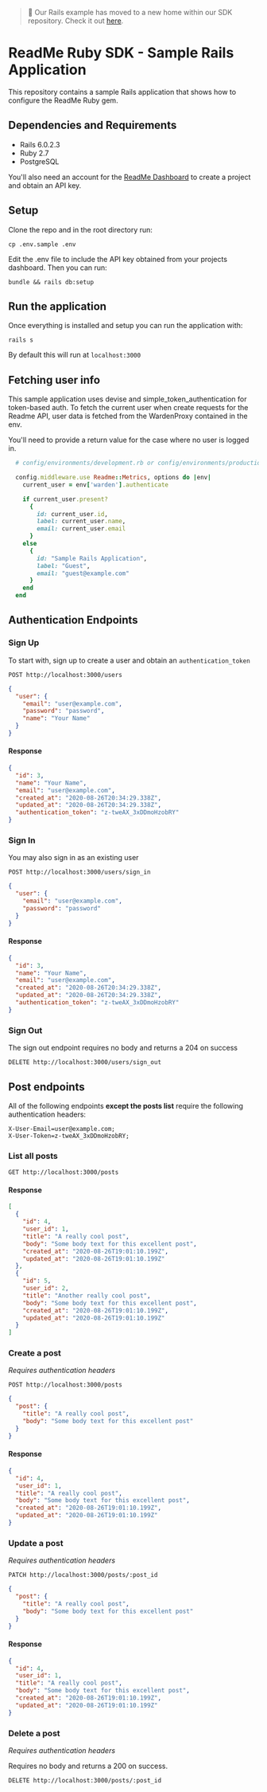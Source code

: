 > 👋 Our Rails example has moved to a new home within our SDK repository. Check it out [here](https://github.com/readmeio/metrics-sdks/tree/main/packages/ruby/examples/metrics-rails).

# ReadMe Ruby SDK - Sample Rails Application

This repository contains a sample Rails application that shows how to configure
the ReadMe Ruby gem.

## Dependencies and Requirements

* Rails 6.0.2.3
* Ruby 2.7
* PostgreSQL

You'll also need an account for the [ReadMe Dashboard](dash.readme.com) to create a project and obtain an
API key.

## Setup

Clone the repo and in the root directory run:

```
cp .env.sample .env
```

Edit the .env file to include the API key obtained from your projects
dashboard. Then you can run:

```
bundle && rails db:setup
```

## Run the application

Once everything is installed and setup you can run the application with:

```
rails s
```

By default this will run at `localhost:3000`

## Fetching user info

This sample application uses devise and simple_token_authentication for
token-based auth. To fetch the current user when create requests for the Readme
API, user data is fetched from the WardenProxy contained in the env.

You'll need to provide a return value for the case where no user is logged in.

```ruby
  # config/environments/development.rb or config/environments/production.rb

  config.middleware.use Readme::Metrics, options do |env|
    current_user = env['warden'].authenticate

    if current_user.present?
      {
        id: current_user.id,
        label: current_user.name,
        email: current_user.email
      }
    else
      {
        id: "Sample Rails Application",
        label: "Guest",
        email: "guest@example.com"
      }
    end
  end
```

## Authentication Endpoints

### Sign Up

To start with, sign up to create a user and obtain an `authentication_token`

`POST http://localhost:3000/users`

```JSON
{
  "user": {
    "email": "user@example.com",
    "password": "password",
    "name": "Your Name"
  }
}
```

#### Response

```JSON
{
  "id": 3,
  "name": "Your Name",
  "email": "user@example.com",
  "created_at": "2020-08-26T20:34:29.338Z",
  "updated_at": "2020-08-26T20:34:29.338Z",
  "authentication_token": "z-tweAX_3xDDmoHzobRY"
}
```

### Sign In

You may also sign in as an existing user

`POST http://localhost:3000/users/sign_in`

```JSON
{
  "user": {
    "email": "user@example.com",
    "password": "password"
  }
}
```

#### Response

```JSON
{
  "id": 3,
  "name": "Your Name",
  "email": "user@example.com",
  "created_at": "2020-08-26T20:34:29.338Z",
  "updated_at": "2020-08-26T20:34:29.338Z",
  "authentication_token": "z-tweAX_3xDDmoHzobRY"
}
```

### Sign Out

The sign out endpoint requires no body and returns a 204 on success

`DELETE http://localhost:3000/users/sign_out`

## Post endpoints

All of the following endpoints **except the posts list** require the following
authentication headers:

```
X-User-Email=user@example.com;
X-User-Token=z-tweAX_3xDDmoHzobRY;
```

### List all posts

`GET http://localhost:3000/posts`

#### Response

```JSON
[
  {
    "id": 4,
    "user_id": 1,
    "title": "A really cool post",
    "body": "Some body text for this excellent post",
    "created_at": "2020-08-26T19:01:10.199Z",
    "updated_at": "2020-08-26T19:01:10.199Z"
  },
  {
    "id": 5,
    "user_id": 2,
    "title": "Another really cool post",
    "body": "Some body text for this excellent post",
    "created_at": "2020-08-26T19:01:10.199Z",
    "updated_at": "2020-08-26T19:01:10.199Z"
  }
]
```

### Create a post

*Requires authentication headers*

`POST http://localhost:3000/posts`

```JSON
{
  "post": {
    "title": "A really cool post",
    "body": "Some body text for this excellent post"
  }
}
```

#### Response

```JSON
{
  "id": 4,
  "user_id": 1,
  "title": "A really cool post",
  "body": "Some body text for this excellent post",
  "created_at": "2020-08-26T19:01:10.199Z",
  "updated_at": "2020-08-26T19:01:10.199Z"
}
```

### Update a post

*Requires authentication headers*

`PATCH http://localhost:3000/posts/:post_id`

```JSON
{
  "post": {
    "title": "A really cool post",
    "body": "Some body text for this excellent post"
  }
}
```

#### Response

```JSON
{
  "id": 4,
  "user_id": 1,
  "title": "A really cool post",
  "body": "Some body text for this excellent post",
  "created_at": "2020-08-26T19:01:10.199Z",
  "updated_at": "2020-08-26T19:01:10.199Z"
}
```

### Delete a post

*Requires authentication headers*

Requires no body and returns a 200 on success.

`DELETE http://localhost:3000/posts/:post_id`
